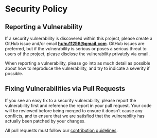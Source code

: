 # Security Policy

## Reporting a Vulnerability

If a security vulnerability is discovered within this project, please create a GitHub issue and/or email **huhu11256@gmail.com**. GitHub issues are preferred, but if the vulnerability is serious or poses a serious threat to users of the project, please disclose the vulnerability privately via email.

When reporting a vulnerability, please go into as much detail as possible about how to reproduce the vulnerability, and try to indicate a severity if possible.

## Fixing Vulnerabilities via Pull Requests

If you see an easy fix to a security vulnerability, please report the vulnerability first and reference the report in your pull request. Your code will be reviewed before being merged to ensure it doesn't cause any conflicts, and to ensure that we are satisfied that the vulnerability has actually been patched by your changes.

All pull requests must follow our [contribution guidelines](https://github.com/yuhuanowo/Guizhong/blob/main/CONTRIBUTING.md).
